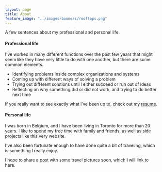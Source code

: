 ```yaml
---
layout: page
title: About
feature_image: "../images/banners/rooftops.png"
---
```


A few sentences about my professional and personal life.

#### Professional life
I've worked in many different functions over the past few years that might seem like they have very little to do with one another, but there are some common elements. 
- Identifying problems inside complex organizations and systems
- Coming up with different ways of solving a problem
- Trying out different solutions until I either succeed or run out of ideas
- Reflecting on why something did or did not work, and trying to do better next time

If you really want to see exactly what I've been up to, check out my [resume](https://github.com/dhrunlauwers/dhrunlauwers.github.io/raw/master/downloads/dhrun_resume.pdf).

#### Personal life
I was born in Belgium, and I have been living in Toronto for more than 20 years. I like to spend my free time with family and friends, as well as side projects like this very website.

I've also been fortunate enough to have done quite a bit of traveling, which is something I really enjoy.

I hope to share a post with some travel pictures soon, which I will link to here.